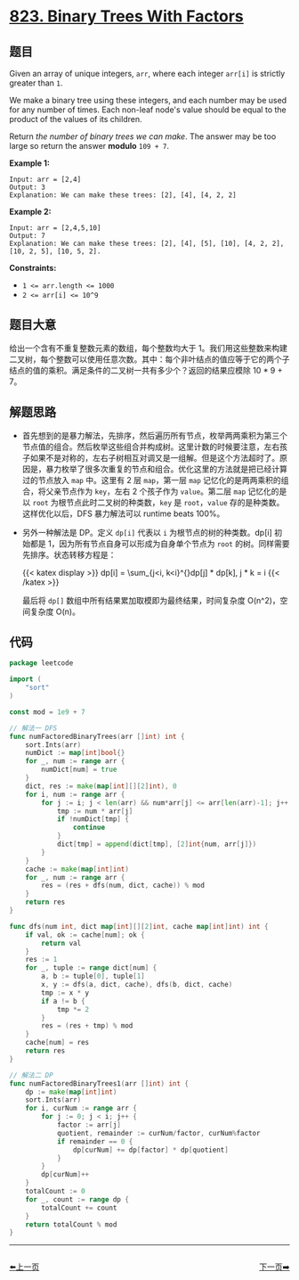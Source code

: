 # [823. Binary Trees With Factors](https://leetcode.com/problems/binary-trees-with-factors/)


## 题目

Given an array of unique integers, `arr`, where each integer `arr[i]` is strictly greater than `1`.

We make a binary tree using these integers, and each number may be used for any number of times. Each non-leaf node's value should be equal to the product of the values of its children.

Return *the number of binary trees we can make*. The answer may be too large so return the answer **modulo** `109 + 7`.

**Example 1:**

```
Input: arr = [2,4]
Output: 3
Explanation: We can make these trees: [2], [4], [4, 2, 2]
```

**Example 2:**

```
Input: arr = [2,4,5,10]
Output: 7
Explanation: We can make these trees: [2], [4], [5], [10], [4, 2, 2], [10, 2, 5], [10, 5, 2].
```

**Constraints:**

- `1 <= arr.length <= 1000`
- `2 <= arr[i] <= 10^9`

## 题目大意

给出一个含有不重复整数元素的数组，每个整数均大于 1。我们用这些整数来构建二叉树，每个整数可以使用任意次数。其中：每个非叶结点的值应等于它的两个子结点的值的乘积。满足条件的二叉树一共有多少个？返回的结果应模除 10 * 9 + 7。

## 解题思路

- 首先想到的是暴力解法，先排序，然后遍历所有节点，枚举两两乘积为第三个节点值的组合。然后枚举这些组合并构成树。这里计数的时候要注意，左右孩子如果不是对称的，左右子树相互对调又是一组解。但是这个方法超时了。原因是，暴力枚举了很多次重复的节点和组合。优化这里的方法就是把已经计算过的节点放入 `map` 中。这里有 2 层 `map`，第一层 `map` 记忆化的是两两乘积的组合，将父亲节点作为 `key`，左右 2 个孩子作为 `value`。第二层 `map` 记忆化的是以 `root` 为根节点此时二叉树的种类数，`key` 是 `root`，`value` 存的是种类数。这样优化以后，DFS 暴力解法可以 runtime beats 100%。
- 另外一种解法是 DP。定义 `dp[i]` 代表以 `i` 为根节点的树的种类数。dp[i] 初始都是 1，因为所有节点自身可以形成为自身单个节点为 `root` 的树。同样需要先排序。状态转移方程是：

	{{< katex display >}}
    dp[i] = \sum_{j<i, k<i}^{}dp[j] * dp[k], j * k = i
	{{< /katex >}}

    最后将 `dp[]` 数组中所有结果累加取模即为最终结果，时间复杂度 O(n^2)，空间复杂度 O(n)。

## 代码

```go
package leetcode

import (
	"sort"
)

const mod = 1e9 + 7

// 解法一 DFS
func numFactoredBinaryTrees(arr []int) int {
	sort.Ints(arr)
	numDict := map[int]bool{}
	for _, num := range arr {
		numDict[num] = true
	}
	dict, res := make(map[int][][2]int), 0
	for i, num := range arr {
		for j := i; j < len(arr) && num*arr[j] <= arr[len(arr)-1]; j++ {
			tmp := num * arr[j]
			if !numDict[tmp] {
				continue
			}
			dict[tmp] = append(dict[tmp], [2]int{num, arr[j]})
		}
	}
	cache := make(map[int]int)
	for _, num := range arr {
		res = (res + dfs(num, dict, cache)) % mod
	}
	return res
}

func dfs(num int, dict map[int][][2]int, cache map[int]int) int {
	if val, ok := cache[num]; ok {
		return val
	}
	res := 1
	for _, tuple := range dict[num] {
		a, b := tuple[0], tuple[1]
		x, y := dfs(a, dict, cache), dfs(b, dict, cache)
		tmp := x * y
		if a != b {
			tmp *= 2
		}
		res = (res + tmp) % mod
	}
	cache[num] = res
	return res
}

// 解法二 DP
func numFactoredBinaryTrees1(arr []int) int {
	dp := make(map[int]int)
	sort.Ints(arr)
	for i, curNum := range arr {
		for j := 0; j < i; j++ {
			factor := arr[j]
			quotient, remainder := curNum/factor, curNum%factor
			if remainder == 0 {
				dp[curNum] += dp[factor] * dp[quotient]
			}
		}
		dp[curNum]++
	}
	totalCount := 0
	for _, count := range dp {
		totalCount += count
	}
	return totalCount % mod
}
```


----------------------------------------------
<div style="display: flex;justify-content: space-between;align-items: center;">
<p><a href="https://books.halfrost.com/leetcode/ChapterFour/0800~0899/0821.Shortest-Distance-to-a-Character/">⬅️上一页</a></p>
<p><a href="https://books.halfrost.com/leetcode/ChapterFour/0800~0899/0825.Friends-Of-Appropriate-Ages/">下一页➡️</a></p>
</div>
